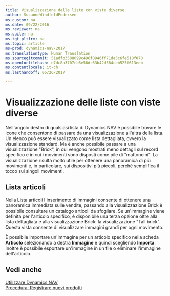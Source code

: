 ```yaml
---
title: Visualizzazione delle liste con viste diverse
author: SusanneWindfeldPedersen
ms.custom: na
ms.date: 09/22/2016
ms.reviewer: na
ms.suite: na
ms.tgt_pltfrm: na
ms.topic: article
ms-prod: dynamics-nav-2017
ms.translationtype: Human Translation
ms.sourcegitcommit: 51adfb3588099c496f0946ff71da5c6fe518f070
ms.openlocfilehash: e7dc8a3707cb6e56dc63b42d384ceb525f613eeb
ms.contentlocale: it-ch
ms.lasthandoff: 06/26/2017

---
```


# <a name="displaying-lists-in-different-views"></a>Visualizzazione delle liste con viste diverse
Nell'angolo destro di qualsiasi lista di Dynamics NAV è possibile trovare le icone che consentono di passare da una visualizzazione all'altra della lista. Un elenco può essere visualizzato come lista dettagliata, ovvero la visualizzazione standard. Ma è anche possibile passare a una visualizzazione "Brick", in cui vengono mostrati meno dettagli sul record specifico e in cui i movimenti sono disposti come pile di "mattoncini". La visualizzazione risulta molto utile per ottenere una panoramica di più movimenti e, in particolare, sui dispositivi più piccoli, perché semplifica il tocco sui singoli movimenti.

## <a name="items-list"></a>Lista articoli
Nella Lista articoli l'inserimento di immagini consente di ottenere una panoramica immediata sulle vendite, passando alla visualizzazione Brick è possibile consultare un catalogo articoli da sfogliare. Se un'immagine viene definita per l'articolo specifico, è disponibile una terza opzione oltre alla lista dettagliata e alla visualizzazione Brick: la visualizzazione "Tall brick". Questa vista consente di visualizzare immagini grandi per ogni movimento.

È possibile importare un'immagine per un articolo specifico nella scheda **Articolo** selezionando a destra **Immagine** e quindi scegliendo **Importa**. Inoltre è possibile esportare un'immagine in un file o eliminare l'immagine dell'articolo.  

## <a name="see-also"></a>Vedi anche
[Utilizzare Dynamics NAV](ui-work-product.md)  
[Procedura: Registrare nuovi prodotti](inventory-how-register-new-products.md)  

